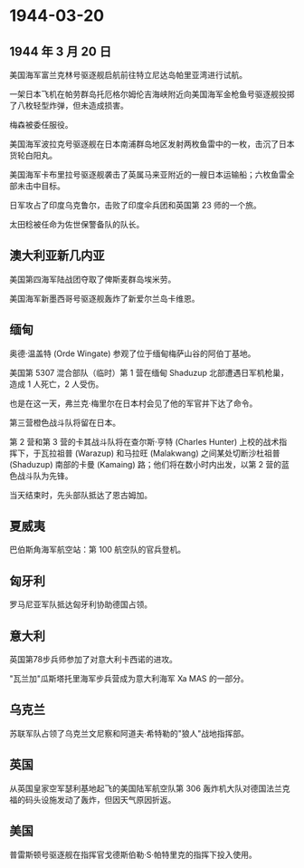 # 1944-03-20

## 1944 年 3 月 20 日

美国海军富兰克林号驱逐舰启航前往特立尼达岛帕里亚湾进行试航。

一架日本飞机在帕劳群岛托厄格尔姆伦吉海峡附近向美国海军金枪鱼号驱逐舰投掷了八枚轻型炸弹，但未造成损害。

梅森被委任服役。

美国海军波拉克号驱逐舰在日本南浦群岛地区发射两枚鱼雷中的一枚，击沉了日本货轮白阳丸。

美国海军卡布里拉号驱逐舰袭击了英属马来亚附近的一艘日本运输船；六枚鱼雷全部未击中目标。

日军攻占了印度乌克鲁尔，击败了印度伞兵团和英国第 23 师的一个旅。

太田稔被任命为佐世保警备队的队长。

## 澳大利亚新几内亚

美国第四海军陆战团夺取了俾斯麦群岛埃米劳。

美国海军新墨西哥号驱逐舰轰炸了新爱尔兰岛卡维恩。

## 缅甸

奥德·温盖特 (Orde Wingate) 参观了位于缅甸梅萨山谷的阿伯丁基地。

美国第 5307 混合部队（临时）第 1 营在缅甸 Shaduzup
北部遭遇日军机枪巢，造成 1 人死亡，2 人受伤。

也是在这一天，弗兰克·梅里尔在日本村会见了他的军官并下达了命令。

第三营橙色战斗队将留在日本。

第 2 营和第 3 营的卡其战斗队将在查尔斯·亨特 (Charles Hunter)
上校的战术指挥下，于瓦拉祖普 (Warazup) 和马拉旺 (Malakwang)
之间某处切断沙杜祖普 (Shaduzup) 南部的卡曼 (Kamaing)
路；他们将在数小时内出发，以第 2 营的蓝色战斗队为先锋。

当天结束时，先头部队抵达了恩古姆加。

## 夏威夷

巴伯斯角海军航空站：第 100 航空队的官兵登机。

## 匈牙利

罗马尼亚军队抵达匈牙利协助德国占领。

## 意大利

英国第78步兵师参加了对意大利卡西诺的进攻。

"瓦兰加"瓜斯塔托里海军步兵营成为意大利海军 Xa MAS 的一部分。

## 乌克兰

苏联军队占领了乌克兰文尼察和阿道夫·希特勒的"狼人"战地指挥部。

## 英国

从英国皇家空军瑟利基地起飞的美国陆军航空队第 306
轰炸机大队对德国法兰克福的码头设施发动了轰炸，但因天气原因折返。

## 美国

普雷斯顿号驱逐舰在指挥官戈德斯伯勒·S·帕特里克的指挥下投入使用。

